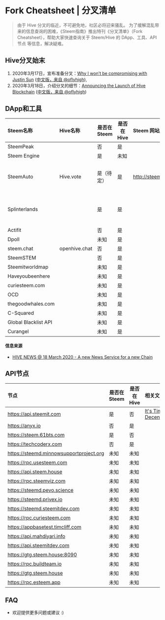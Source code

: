 # Fork Cheatsheet | 分叉清单

> 由于 Hive 分叉的临近，不可避免地，社区必将迎来骚乱。
> 为了缓解混乱带来的信息查询的困难，《Steem指南》推出特刊《分叉清单》（Fork Cheatsheet），帮助大家快速查询关于 Steem/Hive 的 DApp、工具、API节点 等信息，解决疑难。

## Hive分叉始末

1. 2020年3月17日，宣布准备分叉：[Why I won’t be compromising with Justin Sun](https://steem.buzz/steem/@blocktrades/why-i-won-t-be-compromising-with-justin-sun) ([中文版，来自 @oflyhigh](https://steem.buzz/cn/@oflyhigh/-blocktrades---steema8a54f8c73)),
2. 2020年3月18日，介绍分叉的细节：[Announcing the Launch of Hive Blockchain](https://steem.buzz/@hiveio/announcing-the-launch-of-hive-blockchain) ([中文版，来自 @oflyhigh](https://steem.buzz/cn/@oflyhigh/hive))


## DApp和工具

| Steem名称 | Hive名称 | 是否在Steem | 是否在Hive | Steem 网站/App | Hive 网站/App | 相关文章 | 备注 |
| :-- | :-- | -- | -- | :-- | :-- | :-- | :-- |
| SteemPeak | | 否 | 是 |  |  |  |  |
| Steem Engine | | 是 | 未知 |  |  |  |  |
| SteemAuto | Hive.vote | 是（待定） | 是 | http://steemauto.com/ | https://hive.vote | [Hive.vote: Steemauto on the new chain 2020/03/18](https://steempeak.com/steemauto/@steemauto/hive-vote-or-steemauto-on-the-new-chain) |  |
| Splinterlands | | 是 | 是 |  |  | [Splinterlands' Plans for the Upcoming Hive Fork 2020/03/19](https://steem.buzz/splinterlands/@splinterlands/splinterlands-plans-for-the-upcoming-hive-fork) |  |
| Actifit | | 否 | 是 |  |  |  |  |
| Dpoll | | 未知 | 是 |  |  |  |  |
| steem.chat | openhive.chat | 否 | 是 |  |  |  |  |
| SteemSTEM | | 否 | 是 |  |  |  |  |
| Steemitworldmap | | 未知 | 是 |  |  |  |  |
| Haveyoubeenhere | | 未知 | 是 |  |  |  |  |
| curiesteem.com | | 未知 | 是 |  |  |  |  |
| OCD | | 未知 | 是 |  |  |  |  |
| thegoodwhales.com | | 未知 | 是 |  |  |  |  |
| C-Squared | | 未知 | 是 |  |  |  |  |
| Global Blacklist API | | 未知 | 是 |  |  |  |  |
| Curangel | | 未知 | 是 |  |  |  |  |

#### 信息来源

- [HIVE NEWS @ 18 March 2020 - A new News Service for a new Chain](https://steem.buzz/hive/@pennsif/hive-news-18-march-2020-a-new-news-service-for-a-new-chain)


## API节点

| 节点 | 是否在Steem | 是否在Hive | 相关文章 | 备注 |
| :-- | -- | -- | :-- | :-- |
| https://api.steemit.com | 是 | 否 | [It's Time to Decentralize](https://steem.buzz/hive/@anyx/it-s-time-to-decentralize) | |
| https://anyx.io | 否 | 是 | | |
| https://steem.61bts.com | 是 | 否 | | |
| https://techcoderx.com | 否 | 是 | | |
| https://steemd.minnowsupportproject.org | 未知 | 未知 | | |
| https://rpc.usesteem.com | 未知 | 未知 | | |
| https://api.steem.house | 未知 | 未知 | | |
| https://rpc.steemviz.com | 未知 | 未知 | | |
| https://steemd.pevo.science | 未知 | 未知 | | |
| https://steemd.privex.io | 未知 | 未知 | | |
| https://steemd.steemitdev.com | 未知 | 未知 | | |
| https://rpc.curiesteem.com | 未知 | 未知 | | |
| https://appbasetest.timcliff.com | 未知 | 未知 | | |
| https://api.mahdiyari.info | 未知 | 未知 | | |
| https://api.steemitdev.com | 未知 | 未知 | | |
| https://gtg.steem.house:8090 | 未知 | 未知 | | |
| https://rpc.buildteam.io | 未知 | 未知 | | |
| https://gtg.steem.house | 未知 | 未知 | | |
| https://rpc.esteem.app | 未知 | 未知 | | |

## FAQ

- 欢迎提供更多问题或建议 :)

